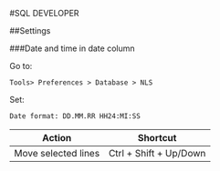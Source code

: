 #SQL DEVELOPER

##Settings

###Date and time in date column

Go to:
```
Tools> Preferences > Database > NLS
```
Set:
```
Date format: DD.MM.RR HH24:MI:SS
```

Action | Shortcut 
-------|----------
Move selected lines | Ctrl + Shift + Up/Down
